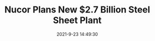 ---
"title": "Nucor Plans New $2.7 Billion Steel Sheet Plant"
"date": "2021-9-23 14:49:30"
"feed_name": "INDUSTRYWEEK"
"feed_website": "https://www.industryweek.com/"
"feed_rss": "https://www.industryweek.com/__rss/website-scheduled-content.xml?input=%7B%22sectionAlias%22%3A%22home%22%7D"
"link": "https://www.industryweek.com/leadership/growth-strategies/article/21176296/nucor-plans-new-27-billion-steel-sheet-plant"
"file": "_posts/2021-1-1-8809c22edc016dbf6d53da812bb940a47d497022.md"
"accident": "0"
"drilling": "0"
"dead": "0"
"injured": "0"
"where": "unknown site"
---